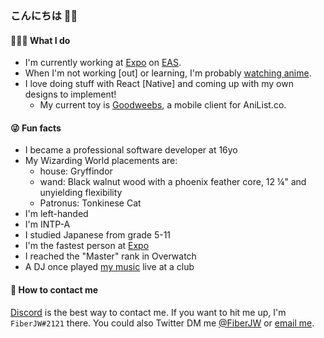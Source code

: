### こんにちは ✌🏾

#### 👨🏾‍💻 What I do

- I'm currently working at [Expo](https://expo.io) on [EAS](https://expo.io/eas).
- When I'm not working [out] or learning, I'm probably [watching anime](https://anilist.co/user/fiberjw/).
- I love doing stuff with React [Native] and coming up with my own designs to implement!
  - My current toy is [Goodweebs](https://github.com/fiberjw/goodweebs), a mobile client for AniList.co.

#### 😜 Fun facts

- I became a professional software developer at 16yo
- My Wizarding World placements are:
  - house: Gryffindor
  - wand: Black walnut wood with a phoenix feather core, 12 ¼" and unyielding flexibility
  - Patronus: Tonkinese Cat
- I'm left-handed
- I'm INTP-A
- I studied Japanese from grade 5-11
- I'm the fastest person at [Expo](https://twitter.com/expo)
- I reached the "Master" rank in Overwatch
- A DJ once played [my music](https://soundcloud.com/phuturecollective/datwheat-pebbles) live at a club


#### 📱 How to contact me

[Discord](https://discord.com) is the best way to contact me. If you want to hit me up, I'm `FiberJW#2121` there. You could also Twitter DM me [@FiberJW](https://twitter.com/FiberJW) or [email me](mailto:juwan@fiberjw.com).
